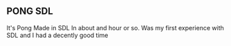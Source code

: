 ## PONG SDL
It's Pong Made in SDL In about and hour or so. Was my first experience with SDL and I had a decently good time
